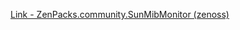 [Link - ZenPacks.community.SunMibMonitor (zenoss)](https://github.com/zenoss/ZenPacks.community.SunMibMonitor)
